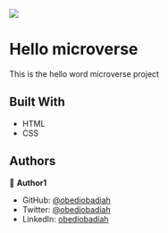 ![](https://img.shields.io/badge/Microverse-blueviolet)

# Hello microverse

This is the hello word microverse project

## Built With

- HTML
- CSS


## Authors

👤 **Author1**

- GitHub: [@obediobadiah](https://github.com/obediobadiah)
- Twitter: [@obediobadiah](https://twitter.com/obediobadiah)
- LinkedIn: [obediobadiah](https://linkedin.com/in/obediobadiah)
